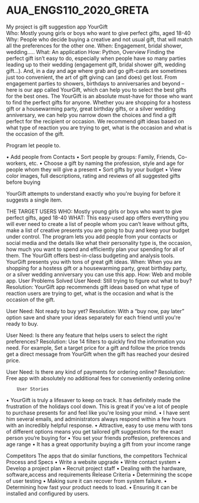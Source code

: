 # AUA_ENGS110_2020_GRETA
My project is gift suggestion app
                            YourGift   
Who: Mostly young girls or boys who want to give perfect gifts, aged 18-40
Why: People who decide buying a creative and not usual gift, that will match all the preferences for the other one.
When: Engagement, bridal shower, wedding…..
What: An application 
How: Python, 
                                                                                                                                                             Overview
Finding the perfect gift isn’t easy to do, especially when people have so many parties leading up to their wedding (engagement gift, bridal shower gift, wedding gift...). And, in a day and age where grab and go gift-cards are sometimes just too convenient, the art of gift giving can (and does) get lost.
From engagement parties to showers, birthdays to anniversaries and beyond – here is our app called YourGift, which can help you to select the best gifts for the best ones.
The YourGift  is an absolute must-have for those who want to find the perfect gifts for anyone. Whether you are shopping for a hostess gift or a housewarming party, great birthday gifts, or a silver wedding anniversary, we can help you narrow down the choices and find a gift perfect for the recipient or occasion. We recommend gift ideas based on what type of reaction you are trying to get, what is the occasion and what is the occasion of the gift.


Program let people to.


• Add people from Contacts
• Sort people by groups: Family, Friends, Co-workers, etc.
• Choose a gift by naming the profession, style and age for people whom they  will give a present 
• Sort gifts by your budget
• View color images, full descriptions, rating and reviews of all suggested gifts before buying




YourGift attempts to understand exactly who you're buying for before it suggests a single item.




THE TARGET USERS
WHO:  Mostly young girls or boys who want to give perfect gifts, aged 18-40
WHAT: This easy-used app offers everything you will ever need to create a list of people whom you can’t leave without gifts, make a list of creative presents you are going to buy and keep your budget under control. The program lets you add people from your contacts or social media and the details like what their personality type is, the occasion, how much you want to spend and efficiently plan your spending for all of them. The YourGift offers best-in-class budgeting and analysis tools.  YourGift presents you with tons of great gift ideas.
When: When you are shopping for a hostess gift or a housewarming party, great birthday party, or a silver wedding anniversary you can use this app.
How: Web and mobile app.
User Problems Solved
User Need: Still trying to figure out what to buy?
Resolution: YourGift app recommends gift ideas based on what type of reaction users are trying to get, what is the occasion and what is the occasion of the gift.

User Need: Not ready to buy yet?
Resolution: With a “buy now, pay later” option save and share your ideas separately for each friend until you're ready to buy.

User Need: Is there any feature that helps users to select the right preferences?
Resolution: Use 14 filters to quickly find the information you need. For example, Set a target price for a gift and follow the price trends get a direct message from YourGift when the gift has reached your desired price.

User Need: Is there any kind of payments for ordering online?
Resolution: Free app with absolutely no additional fees for conveniently ordering online




        User Stories
•	YourGift is truly a lifesaver to keep on track. It has definitely made the frustration of the holidays cool down. This is great if you've a lot of people to purchase presents for and feel like you're losing your mind.
•	I have sent him several emails, and administrators always respond within a few hours with an incredibly helpful response.
•	Attractive, easy to use menu with tons of different options means you get tailored gift suggestions for the exact person you’re buying for
•	You set  your friends proffesion, preferences and age range
•	It has a great opportunity buying a gift from your income range

Competitors
The apps that do similar functions, the competitors
Technical Process and Specs
•	Write a website upgrade
•	Write contact system
•	Develop a project plan
•	Recruit project staff
•	Dealing with the hardware, software,access and requirements
Release Criteria
•	Determining the scope of user testing 
•	Making sure it can recover from system failure.
•	Determining how fast your product needs to load.
•	 Ensuring it can be installed and configured by users.

